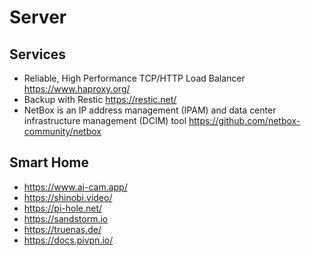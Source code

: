 # Server

## Services

- Reliable, High Performance TCP/HTTP Load Balancer <https://www.haproxy.org/>
- Backup with Restic <https://restic.net/>
- NetBox is an IP address management (IPAM) and data center infrastructure management (DCIM) tool <https://github.com/netbox-community/netbox>

## Smart Home

- <https://www.ai-cam.app/>
- <https://shinobi.video/>
- <https://pi-hole.net/>
- <https://sandstorm.io>
- <https://truenas.de/>
- <https://docs.pivpn.io/>
